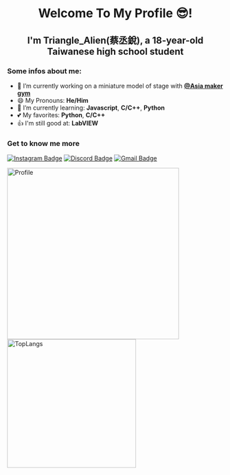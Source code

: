 <h1 align="center"> Welcome To My Profile 😎!  </h1>
<h2 align="center"> I'm Triangle_Alien(蔡丞銳), a 18-year-old Taiwanese high school student</h2>

### Some infos about me:
- 🔭 I’m currently working on  a miniature model of stage with <b>[@Asia maker gym](https://www.facebook.com/MakerGym)</b>
- 😄 My Pronouns: **He/Him**
- 🌱 I’m currently learning: **Javascript**, **C/C++**, **Python**
- 💕 My favorites: **Python**, **C/C++**
- 👍 I'm still good at: **LabVIEW**

### Get to know me more
[![Instagram Badge](https://img.shields.io/badge/Instagram-ff69b4?style=flat-square&logo=instagram&logoColor=white&link=https://www.instagram.com/triangle.maker.tw/)](https://www.instagram.com/triangle.maker.tw/)
[![Discord Badge](https://img.shields.io/badge/Discord-2F3FAF?style=flat-square&logo=Discord&logoColor=white&link=https://discordapp.com/users/849295100835921990)](https://discordapp.com/users/849295100835921990)
[![Gmail Badge](https://img.shields.io/badge/-Gmail-d14836?style=flat-square&logo=Gmail&logoColor=white&link=mailto:0966459924qpwo@gmail.com)](mailto:0966459924qpwo@gmail.com)  
<div>
  <img alt="Profile" src="https://github-readme-stats-ten-omega-24.vercel.app/api?username=meteorTriangle&layout=compact&hide_border=true&count_private=true&show_icons=true" Width=400 align="left">
  <img alt="TopLangs" src="https://github-readme-stats-ten-omega-24.vercel.app/api/top-langs/?username=meteorTriangle&layout=compact&hide_border=true&langs_count=6&exclude_repo=Engineering-Skills-Competition,52.national.skill.competition,myRIO_FPGA_tri-edition" Width=300 align="left">
</div>
<!--
**meteorTriangle/meteorTriangle** is a ✨ _special_ ✨ repository because its `README.md` (this file) appears on your GitHub profile.

Here are some ideas to get you started:

- 🔭 I’m currently working on ...
- 🌱 I’m currently learning ...
- 👯 I’m looking to collaborate on ...
- 🤔 I’m looking for help with ...
- 💬 Ask me about ...
- 📫 How to reach me: ...
- 😄 Pronouns: ...
- ⚡ Fun fact: ...
角角#2214
-->
